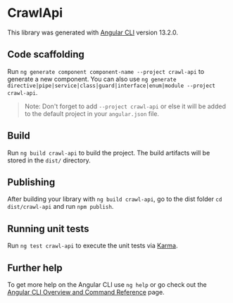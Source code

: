 # CrawlApi

This library was generated with [Angular CLI](https://github.com/angular/angular-cli) version 13.2.0.

## Code scaffolding

Run `ng generate component component-name --project crawl-api` to generate a new component. You can also use `ng generate directive|pipe|service|class|guard|interface|enum|module --project crawl-api`.
> Note: Don't forget to add `--project crawl-api` or else it will be added to the default project in your `angular.json` file. 

## Build

Run `ng build crawl-api` to build the project. The build artifacts will be stored in the `dist/` directory.

## Publishing

After building your library with `ng build crawl-api`, go to the dist folder `cd dist/crawl-api` and run `npm publish`.

## Running unit tests

Run `ng test crawl-api` to execute the unit tests via [Karma](https://karma-runner.github.io).

## Further help

To get more help on the Angular CLI use `ng help` or go check out the [Angular CLI Overview and Command Reference](https://angular.io/cli) page.
